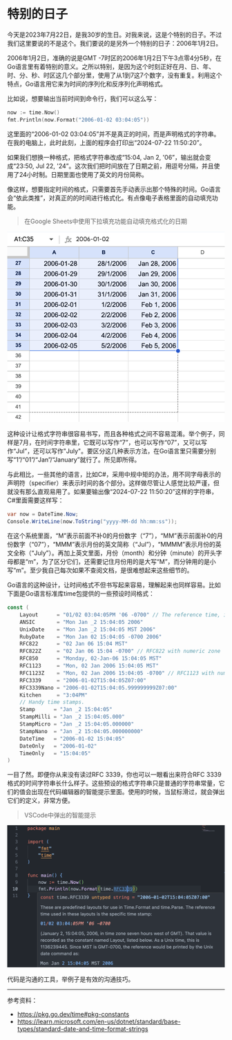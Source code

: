 # 特别的日子

今天是2023年7月22日，是我30岁的生日。对我来说，这是个特别的日子。不过我们这里要说的不是这个。我们要说的是另外一个特别的日子：2006年1月2日。

2006年1月2日，准确的说是GMT -7时区的2006年1月2日下午3点零4分5秒，在Go语言里有着特别的意义。之所以特别，是因为这个时刻正好在月、日、年、时、分、秒、时区这几个部分里，使用了从1到7这7个数字，没有重复。利用这个特点，Go语言用它来为时间的序列化和反序列化声明格式。

比如说，想要输出当前时间到命令行，我们可以这么写：

```go
now := time.Now()
fmt.Println(now.Format("2006-01-02 03:04:05"))
```

这里面的“2006-01-02 03:04:05”并不是真正的时间，而是声明格式的字符串。在我的电脑上，此时此刻，上面的程序会打印出“2024-07-22 11:50:20”。

如果我们想换一种格式，把格式字符串改成“15:04, Jan 2, '06”，输出就会变成“23:50, Jul 22, '24”。这次我们把时间放在了日期之前，用逗号分隔，并且使用了24小时制。日期里面也使用了英文的月份简称。

像这样，想要指定时间的格式，只需要首先手动表示出那个特殊的时间。Go语言会“依此类推”，对真正的的时间进行格式化。有点像电子表格里面的自动填充功能。

> 在Google Sheets中使用下拉填充功能自动填充格式化的日期

![](./spreadsheet.png)

这种设计让格式字符串很容易书写，而且各种格式之间不容易混淆。举个例子，同样是7月，在时间字符串里，它既可以写作“7”，也可以写作“07”，又可以写作“Jul”，还可以写作"July"。要区分这几种表示方法，在Go语言里只需要分别写“1”/“01”/“Jan”/“January”就行了。所见即所得。

与此相比，一些其他的语言，比如C#，采用中规中矩的办法，用不同字母表示的声明符（specifier）来表示时间的各个部分。这样做尽管让人感觉比较严谨，但就没有那么直观易用了。如果要输出像“2024-07-22 11:50:20”这样的字符串，C#里面需要这样写：

```csharp
var now = DateTime.Now;
Console.WriteLine(now.ToString("yyyy-MM-dd hh:mm:ss"));
```

在这个系统里面，“M”表示前面不补0的月份数字（“7”），“MM”表示前面补0的月份数字（“07”），“MMM”表示月份的英文简称（“Jul”），“MMMM”表示月份的英文全称（“July”）。再加上英文里面，月份（month）和分钟（minute）的开头字母都是“m”，为了区分它们，还需要记住月份用的是大写“M”，而分钟用的是小写“m”。至少我自己每次如果不查阅文档，是很难想起来这些细节的。

Go语言的这种设计，让时间格式不但书写起来容易，理解起来也同样容易。比如下面是Go语言标准库time包提供的一些预设时间格式：

```go
const (
	Layout      = "01/02 03:04:05PM '06 -0700" // The reference time, in numerical order.
	ANSIC       = "Mon Jan _2 15:04:05 2006"
	UnixDate    = "Mon Jan _2 15:04:05 MST 2006"
	RubyDate    = "Mon Jan 02 15:04:05 -0700 2006"
	RFC822      = "02 Jan 06 15:04 MST"
	RFC822Z     = "02 Jan 06 15:04 -0700" // RFC822 with numeric zone
	RFC850      = "Monday, 02-Jan-06 15:04:05 MST"
	RFC1123     = "Mon, 02 Jan 2006 15:04:05 MST"
	RFC1123Z    = "Mon, 02 Jan 2006 15:04:05 -0700" // RFC1123 with numeric zone
	RFC3339     = "2006-01-02T15:04:05Z07:00"
	RFC3339Nano = "2006-01-02T15:04:05.999999999Z07:00"
	Kitchen     = "3:04PM"
	// Handy time stamps.
	Stamp      = "Jan _2 15:04:05"
	StampMilli = "Jan _2 15:04:05.000"
	StampMicro = "Jan _2 15:04:05.000000"
	StampNano  = "Jan _2 15:04:05.000000000"
	DateTime   = "2006-01-02 15:04:05"
	DateOnly   = "2006-01-02"
	TimeOnly   = "15:04:05"
)
```

一目了然。即便你从来没有读过RFC 3339，你也可以一眼看出来符合RFC 3339格式的时间字符串长什么样子。这些预设的格式字符串只是普通的字符串常量，它们的值会出现在代码编辑器的智能提示里面。使用的时候，当鼠标滑过，就会弹出它们的定义，非常方便。

> VSCode中弹出的智能提示

![](./intellisence.png)

代码是沟通的工具，举例子是有效的沟通技巧。

---

参考资料：

- https://pkg.go.dev/time#pkg-constants
- https://learn.microsoft.com/en-us/dotnet/standard/base-types/standard-date-and-time-format-strings